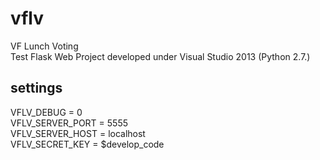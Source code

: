 # vflv
VF Lunch Voting  
Test Flask Web Project developed under Visual Studio 2013 (Python 2.7.)

## settings
VFLV_DEBUG = 0  
VFLV_SERVER_PORT = 5555  
VFLV_SERVER_HOST = localhost  
VFLV_SECRET_KEY = $develop_code
